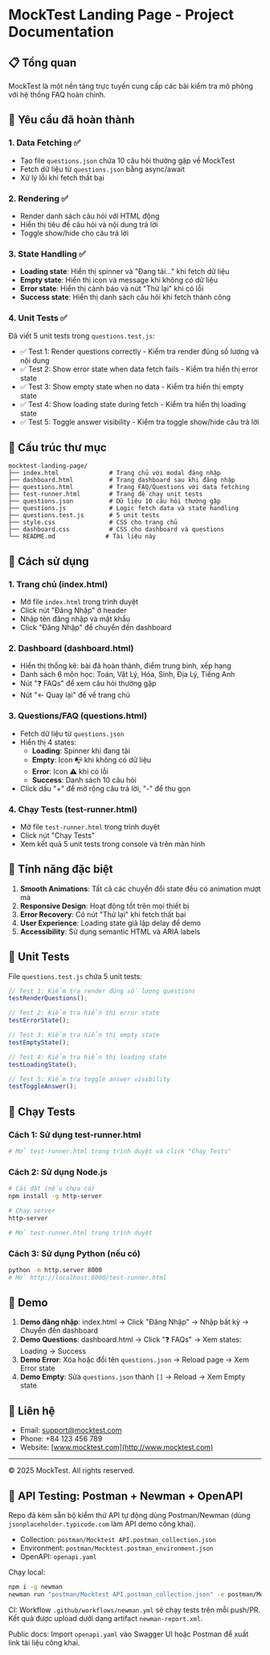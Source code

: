 # MockTest Landing Page - Project Documentation

## 📋 Tổng quan

MockTest là một nền tảng trực tuyến cung cấp các bài kiểm tra mô phỏng với hệ thống FAQ hoàn chỉnh.

## 🎯 Yêu cầu đã hoàn thành

### 1. **Data Fetching** ✅
- Tạo file `questions.json` chứa 10 câu hỏi thường gặp về MockTest
- Fetch dữ liệu từ `questions.json` bằng async/await
- Xử lý lỗi khi fetch thất bại

### 2. **Rendering** ✅
- Render danh sách câu hỏi với HTML động
- Hiển thị tiêu đề câu hỏi và nội dung trả lời
- Toggle show/hide cho câu trả lời

### 3. **State Handling** ✅
- **Loading state**: Hiển thị spinner và "Đang tải..." khi fetch dữ liệu
- **Empty state**: Hiển thị icon và message khi không có dữ liệu
- **Error state**: Hiển thị cảnh báo và nút "Thử lại" khi có lỗi
- **Success state**: Hiển thị danh sách câu hỏi khi fetch thành công

### 4. **Unit Tests** ✅
Đã viết 5 unit tests trong `questions.test.js`:
- ✅ Test 1: Render questions correctly - Kiểm tra render đúng số lượng và nội dung
- ✅ Test 2: Show error state when data fetch fails - Kiểm tra hiển thị error state
- ✅ Test 3: Show empty state when no data - Kiểm tra hiển thị empty state
- ✅ Test 4: Show loading state during fetch - Kiểm tra hiển thị loading state
- ✅ Test 5: Toggle answer visibility - Kiểm tra toggle show/hide câu trả lời

## 📁 Cấu trúc thư mục

```
mocktest-landing-page/
├── index.html              # Trang chủ với modal đăng nhập
├── dashboard.html          # Trang dashboard sau khi đăng nhập
├── questions.html          # Trang FAQ/Questions với data fetching
├── test-runner.html        # Trang để chạy unit tests
├── questions.json          # Dữ liệu 10 câu hỏi thường gặp
├── questions.js            # Logic fetch data và state handling
├── questions.test.js       # 5 unit tests
├── style.css               # CSS cho trang chủ
├── dashboard.css           # CSS cho dashboard và questions
└── README.md              # Tài liệu này
```

## 🚀 Cách sử dụng

### 1. **Trang chủ (index.html)**
- Mở file `index.html` trong trình duyệt
- Click nút "Đăng Nhập" ở header
- Nhập tên đăng nhập và mật khẩu
- Click "Đăng Nhập" để chuyển đến dashboard

### 2. **Dashboard (dashboard.html)**
- Hiển thị thống kê: bài đã hoàn thành, điểm trung bình, xếp hạng
- Danh sách 6 môn học: Toán, Vật Lý, Hóa, Sinh, Địa Lý, Tiếng Anh
- Nút "❓ FAQs" để xem câu hỏi thường gặp
- Nút "← Quay lại" để về trang chủ

### 3. **Questions/FAQ (questions.html)**
- Fetch dữ liệu từ `questions.json`
- Hiển thị 4 states:
  - **Loading**: Spinner khi đang tải
  - **Empty**: Icon 📭 khi không có dữ liệu
  - **Error**: Icon ⚠️ khi có lỗi
  - **Success**: Danh sách 10 câu hỏi
- Click dấu "+" để mở rộng câu trả lời, "-" để thu gọn

### 4. **Chạy Tests (test-runner.html)**
- Mở file `test-runner.html` trong trình duyệt
- Click nút "Chạy Tests"
- Xem kết quả 5 unit tests trong console và trên màn hình

## 🎨 Tính năng đặc biệt

1. **Smooth Animations**: Tất cả các chuyển đổi state đều có animation mượt mà
2. **Responsive Design**: Hoạt động tốt trên mọi thiết bị
3. **Error Recovery**: Có nút "Thử lại" khi fetch thất bại
4. **User Experience**: Loading state giả lập delay để demo
5. **Accessibility**: Sử dụng semantic HTML và ARIA labels

## 🧪 Unit Tests

File `questions.test.js` chứa 5 unit tests:

```javascript
// Test 1: Kiểm tra render đúng số lượng questions
testRenderQuestions();

// Test 2: Kiểm tra hiển thị error state
testErrorState();

// Test 3: Kiểm tra hiển thị empty state
testEmptyState();

// Test 4: Kiểm tra hiển thị loading state
testLoadingState();

// Test 5: Kiểm tra toggle answer visibility
testToggleAnswer();
```

## 📝 Chạy Tests

### Cách 1: Sử dụng test-runner.html
```bash
# Mở test-runner.html trong trình duyệt và click "Chạy Tests"
```

### Cách 2: Sử dụng Node.js
```bash
# Cài đặt (nếu chưa có)
npm install -g http-server

# Chạy server
http-server

# Mở test-runner.html trong trình duyệt
```

### Cách 3: Sử dụng Python (nếu có)
```bash
python -m http.server 8000
# Mở http://localhost:8000/test-runner.html
```

## 🎯 Demo

1. **Demo đăng nhập**: index.html → Click "Đăng Nhập" → Nhập bất kỳ → Chuyển đến dashboard
2. **Demo Questions**: dashboard.html → Click "❓ FAQs" → Xem states: Loading → Success
3. **Demo Error**: Xóa hoặc đổi tên `questions.json` → Reload page → Xem Error state
4. **Demo Empty**: Sửa `questions.json` thành `[]` → Reload → Xem Empty state

## 📧 Liên hệ

- Email: support@mocktest.com
- Phone: +84 123 456 789
- Website: [www.mocktest.com](http://www.mocktest.com)

---

© 2025 MockTest. All rights reserved.


## 🔌 API Testing: Postman + Newman + OpenAPI

Repo đã kèm sẵn bộ kiểm thử API tự động dùng Postman/Newman (dùng `jsonplaceholder.typicode.com` làm API demo công khai).

- Collection: `postman/Mocktest API.postman_collection.json`
- Environment: `postman/Mocktest.postman_environment.json`
- OpenAPI: `openapi.yaml`

Chạy local:

```bash
npm i -g newman
newman run "postman/Mocktest API.postman_collection.json" -e postman/Mocktest.postman_environment.json
```

CI: Workflow `.github/workflows/newman.yml` sẽ chạy tests trên mỗi push/PR. Kết quả được upload dưới dạng artifact `newman-report.xml`.

Public docs: Import `openapi.yaml` vào Swagger UI hoặc Postman để xuất link tài liệu công khai.
